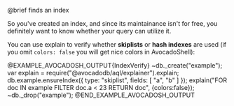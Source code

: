 

@brief finds an index

So you've created an index, and since its maintainance isn't for free,
you definitely want to know whether your query can utilize it.

You can use explain to verify whether **skiplists** or **hash indexes** are 
used (if you omit `colors: false` you will get nice colors in AvocadoShell):

@EXAMPLE_AVOCADOSH_OUTPUT{IndexVerify}
~db._create("example");
var explain = require("@avocadodb/aql/explainer").explain;
db.example.ensureIndex({ type: "skiplist", fields: [ "a", "b" ] });
explain("FOR doc IN example FILTER doc.a < 23 RETURN doc", {colors:false});
~db._drop("example");
@END_EXAMPLE_AVOCADOSH_OUTPUT

